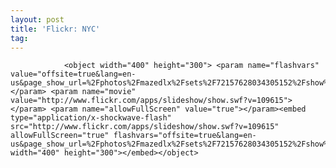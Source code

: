 ```yaml
---
layout: post
title: 'Flickr: NYC'
tag: 
---
```



                <object width="400" height="300"> <param name="flashvars" value="offsite=true&lang=en-us&page_show_url=%2Fphotos%2Fmazedlx%2Fsets%2F72157628034305152%2Fshow%2F&page_show_back_url=%2Fphotos%2Fmazedlx%2Fsets%2F72157628034305152%2F&set_id=72157628034305152&jump_to="></param> <param name="movie" value="http://www.flickr.com/apps/slideshow/show.swf?v=109615"></param> <param name="allowFullScreen" value="true"></param><embed type="application/x-shockwave-flash" src="http://www.flickr.com/apps/slideshow/show.swf?v=109615" allowFullScreen="true" flashvars="offsite=true&lang=en-us&page_show_url=%2Fphotos%2Fmazedlx%2Fsets%2F72157628034305152%2Fshow%2F&page_show_back_url=%2Fphotos%2Fmazedlx%2Fsets%2F72157628034305152%2F&set_id=72157628034305152&jump_to=" width="400" height="300"></embed></object>
            
